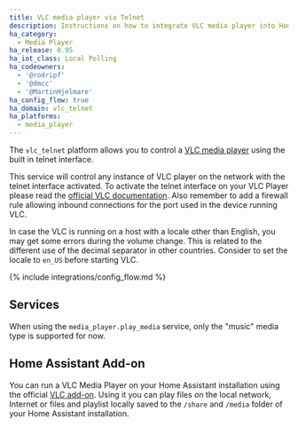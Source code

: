 ```yaml
---
title: VLC media player via Telnet
description: Instructions on how to integrate VLC media player into Home Assistant using the telnet interface.
ha_category:
  - Media Player
ha_release: 0.95
ha_iot_class: Local Polling
ha_codeowners:
  - '@rodripf'
  - '@dmcc'
  - '@MartinHjelmare'
ha_config_flow: true
ha_domain: vlc_telnet
ha_platforms:
  - media_player
---
```


The `vlc_telnet` platform allows you to control a [VLC media player](https://www.videolan.org/vlc/index.html) using the built in telnet interface.

This service will control any instance of VLC player on the network with the telnet interface activated.
To activate the telnet interface on your VLC Player please read the [official VLC documentation](https://wiki.videolan.org/Documentation:Modules/telnet/). Also remember to add a firewall rule allowing inbound connections for the port used in the device running VLC.

In case the VLC is running on a host with a locale other than English, you may get some errors during the volume change.
This is related to the different use of the decimal separator in other countries.
Consider to set the locale to `en_US` before starting VLC.

{% include integrations/config_flow.md %}

## Services

When using the `media_player.play_media` service, only the "music" media type is supported for now.

## Home Assistant Add-on

You can run a VLC Media Player on your Home Assistant installation using the official [VLC add-on](https://github.com/home-assistant/addons/blob/master/vlc/DOCS.md).
Using it you can play files on the local network, Internet or files and playlist locally saved to the `/share` and `/media` folder of your Home Assistant installation.
